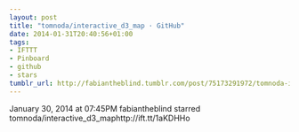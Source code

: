 ```yaml
---
layout: post
title: "tomnoda/interactive_d3_map · GitHub"
date: 2014-01-31T20:40:56+01:00
tags:
- IFTTT
- Pinboard
- github
- stars
tumblr_url: http://fabiantheblind.tumblr.com/post/75173291972/tomnoda-interactive-d3-map-github
---
```

January 30, 2014 at 07:45PM
fabiantheblind starred tomnoda/interactive_d3_maphttp://ift.tt/1aKDHHo
